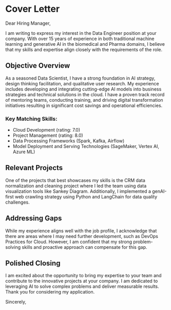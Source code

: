 # Cover Letter

Dear Hiring Manager,

I am writing to express my interest in the Data Engineer position at your company. With over 15 years of experience in both traditional machine learning and generative AI in the biomedical and Pharma domains, I believe that my skills and expertise align closely with the requirements of the role.

## Objective Overview

As a seasoned Data Scientist, I have a strong foundation in AI strategy, design thinking facilitation, and qualitative user research. My experience includes developing and integrating cutting-edge AI models into business strategies and technical solutions in the cloud. I have a proven track record of mentoring teams, conducting training, and driving digital transformation initiatives resulting in significant cost savings and operational efficiencies.

### Key Matching Skills:
- Cloud Development (rating: 7.0)
- Project Management (rating: 8.0)
- Data Processing Frameworks (Spark, Kafka, Airflow)
- Model Deployment and Serving Technologies (SageMaker, Vertex AI, Azure ML)

## Relevant Projects

One of the projects that best showcases my skills is the CRM data normalization and cleaning project where I led the team using data visualization tools like Sankey Diagram. Additionally, I implemented a genAI-first web crawling strategy using Python and LangChain for data quality challenges.

## Addressing Gaps

While my experience aligns well with the job profile, I acknowledge that there are areas where I may need further development, such as DevOps Practices for Cloud. However, I am confident that my strong problem-solving skills and proactive approach can compensate for this gap.

## Polished Closing

I am excited about the opportunity to bring my expertise to your team and contribute to the innovative projects at your company. I am dedicated to leveraging AI to solve complex problems and deliver measurable results. Thank you for considering my application.

Sincerely,